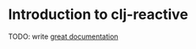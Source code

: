 # Introduction to clj-reactive

TODO: write [great documentation](http://jacobian.org/writing/what-to-write/)

